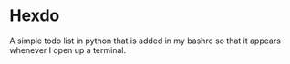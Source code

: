 
# Hexdo

A simple todo list in python that is added in my bashrc so that it appears whenever
I open up a terminal.

